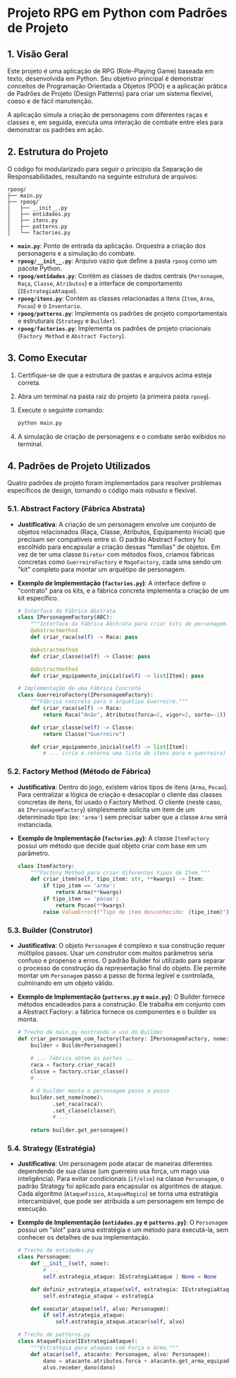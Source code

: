 # Projeto RPG em Python com Padrões de Projeto

## 1. Visão Geral

Este projeto é uma aplicação de RPG (Role-Playing Game) baseada em texto, desenvolvida em Python. Seu objetivo principal é demonstrar conceitos de Programação Orientada a Objetos (POO) e a aplicação prática de Padrões de Projeto (Design Patterns) para criar um sistema flexível, coeso e de fácil manutenção.

A aplicação simula a criação de personagens com diferentes raças e classes e, em seguida, executa uma interação de combate entre eles para demonstrar os padrões em ação.

## 2. Estrutura do Projeto

O código foi modularizado para seguir o princípio da Separação de Responsabilidades, resultando na seguinte estrutura de arquivos:

```text
rpoog/
├── main.py
├── rpoog/
│   ├── __init__.py
│   ├── entidades.py
│   ├── itens.py
│   ├── patterns.py
│   └── factories.py
```

* **`main.py`**: Ponto de entrada da aplicação. Orquestra a criação dos personagens e a simulação do combate.
* **`rpoog/__init__.py`**: Arquivo vazio que define a pasta `rpoog` como um pacote Python.
* **`rpoog/entidades.py`**: Contém as classes de dados centrais (`Personagem`, `Raça`, `Classe`, `Atributos`) e a interface de comportamento (`IEstrategiaAtaque`).
* **`rpoog/itens.py`**: Contém as classes relacionadas a itens (`Item`, `Arma`, `Pocao`) e o `Inventario`.
* **`rpoog/patterns.py`**: Implementa os padrões de projeto comportamentais e estruturais (`Strategy` e `Builder`).
* **`rpoog/factories.py`**: Implementa os padrões de projeto criacionais (`Factory Method` e `Abstract Factory`).

## 3. Como Executar

1. Certifique-se de que a estrutura de pastas e arquivos acima esteja correta.
2. Abra um terminal na pasta raiz do projeto (a primeira pasta `rpoog`).
3. Execute o seguinte comando:

    ```bash
    python main.py
    ```

4. A simulação de criação de personagens e o combate serão exibidos no terminal.

## 4. Padrões de Projeto Utilizados

Quatro padrões de projeto foram implementados para resolver problemas específicos de design, tornando o código mais robusto e flexível.

### 5.1. Abstract Factory (Fábrica Abstrata)

* **Justificativa**: A criação de um personagem envolve um conjunto de objetos relacionados (Raça, Classe, Atributos, Equipamento Inicial) que precisam ser compatíveis entre si. O padrão Abstract Factory foi escolhido para encapsular a criação dessas "famílias" de objetos. Em vez de ter uma classe `Diretor` com métodos fixos, criamos fábricas concretas como `GuerreiroFactory` e `MagoFactory`, cada uma sendo um "kit" completo para montar um arquétipo de personagem.

* **Exemplo de Implementação (`factories.py`)**:
    A interface define o "contrato" para os kits, e a fábrica concreta implementa a criação de um kit específico.

    ```python
    # Interface da Fábrica Abstrata
    class IPersonagemFactory(ABC):
        """Interface da Fábrica Abstrata para criar kits de personagem."""
        @abstractmethod
        def criar_raca(self) -> Raca: pass

        @abstractmethod
        def criar_classe(self) -> Classe: pass

        @abstractmethod
        def criar_equipamento_inicial(self) -> list[Item]: pass

    # Implementação de uma Fábrica Concreta
    class GuerreiroFactory(IPersonagemFactory):
        """Fábrica concreta para o arquétipo Guerreiro."""
        def criar_raca(self) -> Raca:
            return Raca("Anão", Atributos(forca=2, vigor=2, sorte=-1))

        def criar_classe(self) -> Classe:
            return Classe("Guerreiro")

        def criar_equipamento_inicial(self) -> list[Item]:
            # ... (cria e retorna uma lista de itens para o guerreiro)
    ```

### 5.2. Factory Method (Método de Fábrica)

* **Justificativa**: Dentro do jogo, existem vários tipos de itens (`Arma`, `Pocao`). Para centralizar a lógica de criação e desacoplar o cliente das classes concretas de itens, foi usado o Factory Method. O cliente (neste caso, as `IPersonagemFactory`) simplesmente solicita um item de um determinado tipo (ex: `'arma'`) sem precisar saber que a classe `Arma` será instanciada.

* **Exemplo de Implementação (`factories.py`)**:
    A classe `ItemFactory` possui um método que decide qual objeto criar com base em um parâmetro.

    ```python
    class ItemFactory:
        """Factory Method para criar diferentes tipos de Item."""
        def criar_item(self, tipo_item: str, **kwargs) -> Item:
            if tipo_item == 'arma':
                return Arma(**kwargs)
            if tipo_item == 'pocao':
                return Pocao(**kwargs)
            raise ValueError(f"Tipo de item desconhecido: {tipo_item}")
    ```

### 5.3. Builder (Construtor)

* **Justificativa**: O objeto `Personagem` é complexo e sua construção requer múltiplos passos. Usar um construtor com muitos parâmetros seria confuso e propenso a erros. O padrão Builder foi utilizado para separar o processo de construção da representação final do objeto. Ele permite montar um `Personagem` passo a passo de forma legível e controlada, culminando em um objeto válido.

* **Exemplo de Implementação (`patterns.py` e `main.py`)**:
    O Builder fornece métodos encadeados para a construção. Ele trabalha em conjunto com a Abstract Factory: a fábrica fornece os componentes e o builder os monta.

    ```python
    # Trecho de main.py mostrando o uso do Builder
    def criar_personagem_com_factory(factory: IPersonagemFactory, nome: str) -> Personagem:
        builder = BuilderPersonagem()
        
        # ... fábrica obtém as partes ...
        raca = factory.criar_raca()
        classe = factory.criar_classe()
        # ...

        # O builder monta o personagem passo a passo
        builder.set_nome(nome)\
               .set_raca(raca)\
               .set_classe(classe)\
               # ...
            
        return builder.get_personagem()
    ```

### 5.4. Strategy (Estratégia)

* **Justificativa**: Um personagem pode atacar de maneiras diferentes dependendo de sua classe (um guerreiro usa força, um mago usa inteligência). Para evitar condicionais (`if/else`) na classe `Personagem`, o padrão Strategy foi aplicado para encapsular os algoritmos de ataque. Cada algoritmo (`AtaqueFisico`, `AtaqueMagico`) se torna uma estratégia intercambiável, que pode ser atribuída a um personagem em tempo de execução.

* **Exemplo de Implementação (`entidades.py` e `patterns.py`)**:
    O `Personagem` possui um "slot" para uma estratégia e um método para executá-la, sem conhecer os detalhes de sua implementação.

    ```python
    # Trecho de entidades.py
    class Personagem:
        def __init__(self, nome):
            # ...
            self.estrategia_ataque: IEstrategiaAtaque | None = None

        def definir_estrategia_ataque(self, estrategia: IEstrategiaAtaque):
            self.estrategia_ataque = estrategia

        def executar_ataque(self, alvo: Personagem):
            if self.estrategia_ataque:
                self.estrategia_ataque.atacar(self, alvo)

    # Trecho de patterns.py
    class AtaqueFisico(IEstrategiaAtaque):
        """Estratégia para ataques com Força e Arma."""
        def atacar(self, atacante: Personagem, alvo: Personagem):
            dano = atacante.atributos.forca + atacante.get_arma_equipada().dano
            alvo.receber_dano(dano)
    ```
